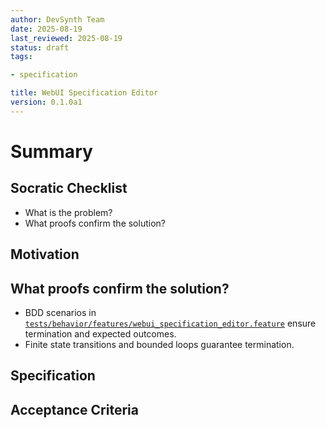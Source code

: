 ```yaml
---
author: DevSynth Team
date: 2025-08-19
last_reviewed: 2025-08-19
status: draft
tags:

- specification

title: WebUI Specification Editor
version: 0.1.0a1
---
```


<!--
Required metadata fields:
- author: document author
- date: creation date
- last_reviewed: last review date
- status: draft | review | published
- tags: search keywords
- title: short descriptive name
- version: specification version
-->

# Summary

## Socratic Checklist
- What is the problem?
- What proofs confirm the solution?

## Motivation

## What proofs confirm the solution?
- BDD scenarios in [`tests/behavior/features/webui_specification_editor.feature`](../../tests/behavior/features/webui_specification_editor.feature) ensure termination and expected outcomes.
- Finite state transitions and bounded loops guarantee termination.


## Specification

## Acceptance Criteria
